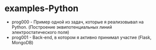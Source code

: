 # examples-Python
- prog000 - Пример одной из задач, которые я реализовывал на Python. (Построение эквипотенциальных линий электростатического поля) 
- prog001 - Back-end, в котором я активно принимал участие (Flask, MongoDB)
